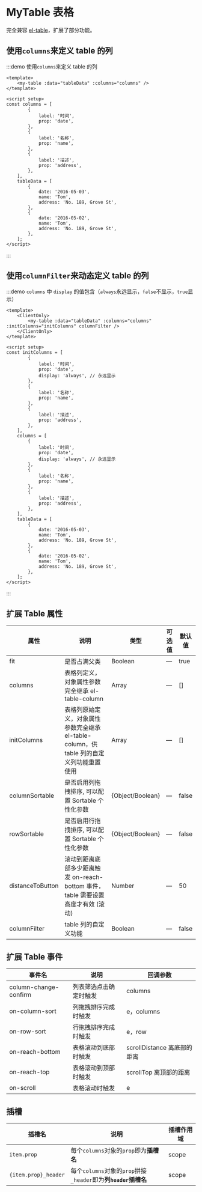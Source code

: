 # MyTable 表格

完全兼容 [el-table](https://element-plus.org/zh-CN/component/table.html)，扩展了部分功能。

## 使用`columns`来定义 table 的列

:::demo 使用`columns`来定义 table 的列

```vue
<template>
    <my-table :data="tableData" :columns="columns" />
</template>

<script setup>
const columns = [
        {
            label: '时间',
            prop: 'date',
        },
        {
            label: '名称',
            prop: 'name',
        },
        {
            label: '描述',
            prop: 'address',
        },
    ],
    tableData = [
        {
            date: '2016-05-03',
            name: 'Tom',
            address: 'No. 189, Grove St',
        },
        {
            date: '2016-05-02',
            name: 'Tom',
            address: 'No. 189, Grove St',
        },
    ];
</script>
```

:::

## 使用`columnFilter`来动态定义 table 的列

:::demo `columns` 中 `display` 的值包含（`always`永远显示，`false`不显示，`true`显示）

```vue
<template>
    <ClientOnly>
        <my-table :data="tableData" :columns="columns" :initColumns="initColumns" columnFilter />
    </ClientOnly>
</template>

<script setup>
const initColumns = [
        {
            label: '时间',
            prop: 'date',
            display: 'always', // 永远显示
        },
        {
            label: '名称',
            prop: 'name',
        },
        {
            label: '描述',
            prop: 'address',
        },
    ],
    columns = [
        {
            label: '时间',
            prop: 'date',
            display: 'always', // 永远显示
        },
        {
            label: '名称',
            prop: 'name',
        },
        {
            label: '描述',
            prop: 'address',
        },
    ],
    tableData = [
        {
            date: '2016-05-03',
            name: 'Tom',
            address: 'No. 189, Grove St',
        },
        {
            date: '2016-05-02',
            name: 'Tom',
            address: 'No. 189, Grove St',
        },
    ];
</script>
```

:::

## 扩展 Table 属性

| 属性             | 说明                                                                                    | 类型             | 可选值 | 默认值 |
| ---------------- | --------------------------------------------------------------------------------------- | ---------------- | ------ | ------ |
| fit              | 是否占满父类                                                                            | Boolean          | —      | true   |
| columns          | 表格列定义，对象属性参数完全继承 el-table-column                                        | Array            | —      | []     |
| initColumns      | 表格列原始定义，对象属性参数完全继承 el-table-column，供 table 列的自定义列功能重置使用 | Array            | —      | []     |
| columnSortable   | 是否启用列拖拽排序, 可以配置 Sortable 个性化参数                                        | {Object/Boolean} | —      | false  |
| rowSortable      | 是否启用行拖拽排序, 可以配置 Sortable 个性化参数                                        | {Object/Boolean} | —      | false  |
| distanceToButton | 滚动到距离底部多少距离触发 on-reach-bottom 事件， table 需要设置高度才有效 (滚动)       | Number           | —      | 50     |
| columnFilter     | table 列的自定义功能                                                                    | Boolean          | —      | false  |

## 扩展 Table 事件

| 事件名                | 说明                   | 回调参数                    |
| --------------------- | ---------------------- | --------------------------- |
| column-change-confirm | 列表筛选点击确定时触发 | columns                     |
| on-column-sort        | 列拖拽排序完成时触发   | e，columns                  |
| on-row-sort           | 行拖拽排序完成时触发   | e，row                      |
| on-reach-bottom       | 表格滚动到底部时触发   | scrollDistance 离底部的距离 |
| on-reach-top          | 表格滚动到顶部时触发   | scrollTop 离顶部的距离      |
| on-scroll             | 表格滚动时触发         | e                           |

## 插槽

| 插槽名               | 说明                                                           | 插槽作用域 |
| -------------------- | -------------------------------------------------------------- | ---------- |
| `item.prop`          | 每个`columns`对象的`prop`即为**插槽名**                        | scope      |
| `{item.prop}_header` | 每个`columns`对象的`prop`拼接`_header`即为**列`header`插槽名** | scope      |
